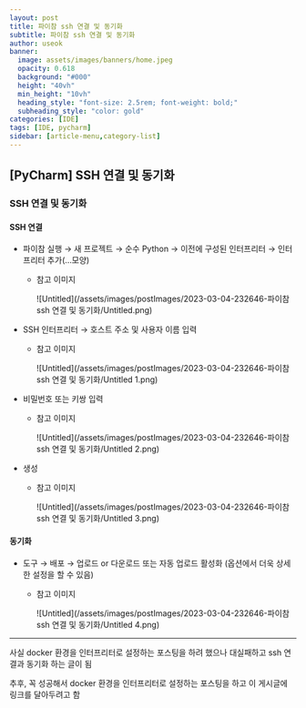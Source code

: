 ```yaml
---
layout: post
title: 파이참 ssh 연결 및 동기화
subtitle: 파이참 ssh 연결 및 동기화
author: useok
banner:
  image: assets/images/banners/home.jpeg
  opacity: 0.618
  background: "#000"
  height: "40vh"
  min_height: "10vh"
  heading_style: "font-size: 2.5rem; font-weight: bold;"
  subheading_style: "color: gold"
categories: [IDE]
tags: [IDE, pycharm]
sidebar: [article-menu,category-list] 
---
```

## [PyCharm] SSH 연결 및 동기화

### SSH 연결 및 동기화

#### SSH 연결

- 파이참 실행 → 새 프로젝트 → 순수 Python → 이전에 구성된 인터프리터 → 인터프리터 추가(…모양)
    - 참고 이미지
        
        ![Untitled](/assets/images/postImages/2023-03-04-232646-파이참 ssh 연결 및 동기화/Untitled.png)
        

- SSH 인터프리터 → 호스트 주소 및 사용자 이름 입력
    - 참고 이미지
        
        ![Untitled](/assets/images/postImages/2023-03-04-232646-파이참 ssh 연결 및 동기화/Untitled 1.png)
        

- 비밀번호 또는 키쌍 입력
    - 참고 이미지
        
        ![Untitled](/assets/images/postImages/2023-03-04-232646-파이참 ssh 연결 및 동기화/Untitled 2.png)
        

- 생성
    - 참고 이미지
        
        ![Untitled](/assets/images/postImages/2023-03-04-232646-파이참 ssh 연결 및 동기화/Untitled 3.png)
        

#### 동기화

- 도구 → 배포 → 업로드 or 다운로드 또는 자동 업로드 활성화 (옵션에서 더욱 상세한 설정을 할 수 있음)
    - 참고 이미지
        
        ![Untitled](/assets/images/postImages/2023-03-04-232646-파이참 ssh 연결 및 동기화/Untitled 4.png)
        

---

사실 docker 환경을 인터프리터로 설정하는 포스팅을 하려 했으나 대실패하고 ssh 연결과 동기화 하는 글이 됨

추후, 꼭 성공해서 docker 환경을 인터프리터로 설정하는 포스팅을 하고 이 게시글에 링크를 달아두려고 함